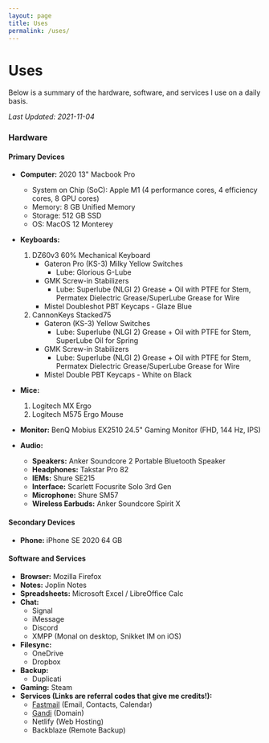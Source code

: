 ```yaml
---
layout: page
title: Uses
permalink: /uses/
---
```

# Uses

Below is a summary of the hardware, software, and services I use on a daily basis. 

*Last Updated: 2021-11-04*

### Hardware

<!--<figure style="width:500px">
 <a href="/images/uses_setup.jpg"><img src="/images/uses_setup_small.jpg" alt="My battlestation!"></a>
  <figcaption>My battlestation (photo is not up to date)</figcaption>
</figure>-->


#### Primary Devices
* **Computer:** 2020 13" Macbook Pro 
	+ System on Chip (SoC): Apple M1 (4 performance cores, 4 efficiency cores, 8 GPU cores)
	+ Memory: 8 GB Unified Memory
	+ Storage: 512 GB SSD
	+ OS: MacOS 12 Monterey  

* **Keyboards:**
	1. DZ60v3 60% Mechanical Keyboard 
		+ Gateron Pro (KS-3) Milky Yellow Switches
			- Lube: Glorious G-Lube
		+ GMK Screw-in Stabilizers
			- Lube: Superlube (NLGI 2) Grease + Oil with PTFE for Stem, Permatex Dielectric Grease/SuperLube Grease for Wire
		+ Mistel Doubleshot PBT Keycaps - Glaze Blue
	2. CannonKeys Stacked75 
		+ Gateron (KS-3) Yellow Switches
			- Lube: Superlube (NLGI 2) Grease + Oil with PTFE for Stem, SuperLube Oil for Spring
		+ GMK Screw-in Stabilizers
			- Lube: Superlube (NLGI 2) Grease + Oil with PTFE for Stem, Permatex Dielectric Grease/SuperLube Grease for Wire
		+ Mistel Double PBT Keycaps - White on Black
		
* **Mice:**
	1. Logitech MX Ergo
	2. Logitech M575 Ergo Mouse
* **Monitor:** BenQ Mobius EX2510 24.5" Gaming Monitor (FHD, 144 Hz, IPS)
* **Audio:**
	+ **Speakers:** Anker Soundcore 2 Portable Bluetooth Speaker
	+ **Headphones:** Takstar Pro 82
	+ **IEMs:** Shure SE215
	+ **Interface:** Scarlett Focusrite Solo 3rd Gen
	+ **Microphone:** Shure SM57 
	+ **Wireless Earbuds:** Anker Soundcore Spirit X

#### Secondary Devices

* **Phone:** iPhone SE 2020 64 GB

#### Software and Services

* **Browser:** Mozilla Firefox
* **Notes:** Joplin Notes
* **Spreadsheets:** Microsoft Excel / LibreOffice Calc
* **Chat:**
	+ Signal
	+ iMessage
	+ Discord
	+ XMPP (Monal on desktop, Snikket IM on iOS)
* **Filesync:** 
	+ OneDrive
	+ Dropbox
* **Backup:**
	+ Duplicati
* **Gaming:** Steam
* **Services (Links are referral codes that give me credits!):**
	+ [Fastmail](https://ref.fm/u24999624) (Email, Contacts, Calendar)
	+ [Gandi](https://gandi.link/f/c862dae1) (Domain)
	+ Netlify (Web Hosting)
	+ Backblaze (Remote Backup)
